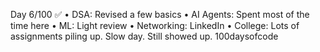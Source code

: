 Day 6/100 ✅
• DSA: Revised a few basics
• AI Agents: Spent most of the time here
• ML: Light review
• Networking: LinkedIn
• College: Lots of assignments piling up.
Slow day. Still showed up.
100daysofcode
